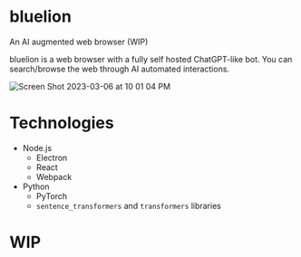 # bluelion
An AI augmented web browser (WIP)

bluelion is a web browser with a fully self hosted ChatGPT-like bot. You can search/browse the web through AI automated interactions. 

![Screen Shot 2023-03-06 at 10 01 04 PM](https://user-images.githubusercontent.com/1999719/223309242-5f31bc94-f441-44ae-8e73-3559b569805f.png)

# Technologies
- Node.js
  - Electron
  - React
  - Webpack
- Python
  - PyTorch
  - `sentence_transformers` and `transformers` libraries

# WIP
